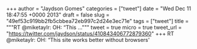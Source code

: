 
+++
author = "Jaydson Gomes"
categories = ["tweet"]
date = "Wed Dec 11 18:47:55 +0000 2013"
draft = false
slug = "49ef53c919bb2fb5cbbea72eb997c2d24e3ec71e"
tags = ["tweet"]
title = """RT @miketaylr: OH: “This ..."""
tweet = true
micro = true
tweet_url = "https://twitter.com/jaydson/status/410843406772879360"
+++
RT @miketaylr: OH: “This site works better without browsers'
